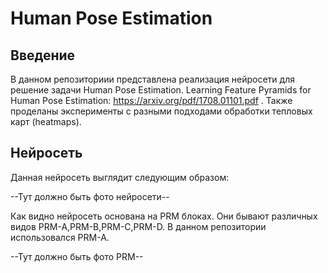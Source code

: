 # Human Pose Estimation

## Введение

В данном репозиториии представлена реализация нейросети для решение задачи Human Pose Estimation. Learning Feature Pyramids for Human Pose Estimation: https://arxiv.org/pdf/1708.01101.pdf . Также проделаны эксперименты с разными подходами обработки тепловых карт (heatmaps).

## Нейросеть
Данная нейросеть выглядит следующим образом:
<p>--Тут должно быть фото нейросети--
<p>Как видно нейросеть основана на PRM блоках. Они бывают различных видов PRM-A,PRM-B,PRM-C,PRM-D. В данном репозитории использовался PRM-A.
<p>--Тут должно быть фото PRM--


